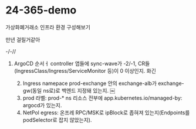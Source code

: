 # 24-365-demo

가상화폐거래소 인프라 환경 구성해보기 

만년 걸릴거같아


-/-//

1.	ArgoCD 순서ㅓ controller 앱들에 sync-wave가 -2/-1, CR들(IngressClass/Ingress/ServiceMonitor 등)이 0 이상인지. 화긴

	2.	Ingress namepace prod-exchange 안의 exchange-alb가 exchange-gw(동일 ns로)로 백엔드 지정돼 있는지.  ￼
	3.	prod 라벨: prod-* ns 리소스 전부에 app.kubernetes.io/managed-by: argocd가 있는지.
	4.	NetPol egress: 온프레 RPC/MSK로 ipBlock로 좁혀져 있는지(Endpoints를 podSelector로 잡지 않았는지).
